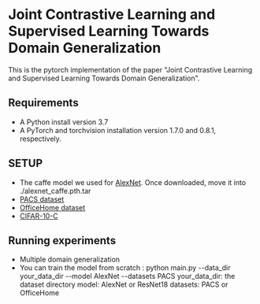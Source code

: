 # Joint Contrastive Learning and Supervised Learning Towards  Domain Generalization
This is the pytorch implementation of the paper "Joint Contrastive Learning and Supervised Learning Towards  Domain Generalization".

## Requirements

* A Python install version 3.7
* A PyTorch and torchvision installation version 1.7.0 and 0.8.1, respectively.

## SETUP

*   The caffe model we used for [AlexNet](https://drive.google.com/file/d/1wUJTH1Joq2KAgrUDeKJghP1Wf7Q9w4z-/view?usp=sharing). Once downloaded, move it into ./alexnet_caffe.pth.tar
*  [PACS dataset](http://www.eecs.qmul.ac.uk/~dl307/project_iccv2017)
*  [OfficeHome dataset](https://www.hemanthdv.org/officeHomeDataset.html)
*  [CIFAR-10-C](https://github.com/hendrycks/robustness)
    
## Running experiments
* Multiple domain generalization 
* You can train the model from scratch : python main.py --data_dir your_data_dir --model AlexNet --datasets PACS
your_data_dir: the dataset directory
model: AlexNet or ResNet18
datasets: PACS or OfficeHome
    

